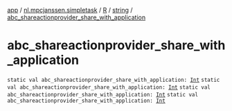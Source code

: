 [app](../../../index.md) / [nl.mpcjanssen.simpletask](../../index.md) / [R](../index.md) / [string](index.md) / [abc_shareactionprovider_share_with_application](.)

# abc_shareactionprovider_share_with_application

`static val abc_shareactionprovider_share_with_application: `[`Int`](https://kotlinlang.org/api/latest/jvm/stdlib/kotlin/-int/index.html)
`static val abc_shareactionprovider_share_with_application: `[`Int`](https://kotlinlang.org/api/latest/jvm/stdlib/kotlin/-int/index.html)
`static val abc_shareactionprovider_share_with_application: `[`Int`](https://kotlinlang.org/api/latest/jvm/stdlib/kotlin/-int/index.html)
`static val abc_shareactionprovider_share_with_application: `[`Int`](https://kotlinlang.org/api/latest/jvm/stdlib/kotlin/-int/index.html)